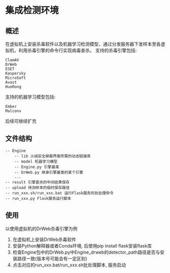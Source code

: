 # 集成检测环境

## 概述

在虚拟机上安装杀毒软件以及机器学习检测模型，通过分发服务器下发样本至各虚拟机，利用杀毒引擎的命令行实现病毒查杀。
支持的杀毒引擎包括:
```
ClamAV
DrWeb
ESET
Kaspersky
MicroSoft
Avast
HuoRong
```
支持的机器学习模型包括:
```
Ember
Malconv
```
后续可继续扩充

## 文件结构
```
-- Engine
    -- lib 火绒安全屏蔽界面所需的动态链接库
    -- model 机器学习模型
    -- Engine.py 引擎基类
    -- DrWeb.py 继承引擎基类的某个引擎
    ...
-- result 引擎查杀的中间结果保存
-- upload 待测样本的临时保存路径
-- run_xxx.sh/run_xxx.bat 运行Flask服务的批处理命令
-- run_xxx.py Flask服务运行脚本
```

## 使用

以使用虚拟机的DrWeb杀毒引擎为例 
1. 在虚拟机上安装DrWeb杀毒软件
2. 安装Python解释器或者Conda环境, 后使用pip install flask安装flask库
3. 检查Engine包中的DrWeb.py中Engine_drweb的detector_path路径是否与安装路径一致(版本号可能会有一定区别)
4. 点击对应的run_xxx.bat/run_xxx.sh批处理脚本, 服务启动